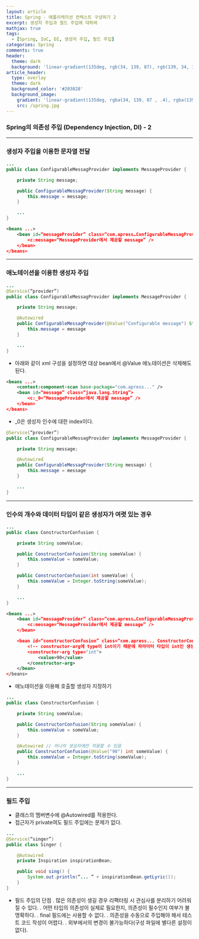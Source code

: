 ```yaml
---
layout: article
title: Spring - 애플리케이션 컨텍스트 구성하기 2
excerpt: 생성자 주입과 필드 주입에 대하여
mathjax: true
tags:
  - [Spring, IoC, DI, 생성자 주입, 필드 주입]
categories: Spring
comments: true
header:
  theme: dark
  background: 'linear-gradient(135deg, rgb(34, 139, 87), rgb(139, 34, 139))'
article_header:
  type: overlay
  theme: dark
  background_color: '#203028'
  background_image:
    gradient: 'linear-gradient(135deg, rgba(34, 139, 87 , .4), rgba(139, 34, 139, .4))'
    src: /spring.jpg
---
```


### Spring의 의존성 주입 (Dependency Injection, DI)  - 2

---

### 생성자 주입을 이용한 문자열 전달

```java
...
public class ConfigurableMessagProvider implements MessageProvider {

	private String message;

	public ConfigurableMessagProvider(String message) {
		this.message = message;
	}

	...
}
```


```xml
<beans ...>
	<bean id=“messageProvider” class=“com.apress…ConfigurableMessagProvider”>
		<c:message=“MessageProvider에서 제공할 message” />
	</bean>
</beans>
```

---

### 애노테이션을 이용한 생성자 주입

```java
...
@Service(“provider”)
public class ConfigurableMessagProvider implements MessageProvider {

	private String message;

	@Autowired
	public ConfigurableMessagProvider(@Value("Configurable message") String message) {
		this.message = message
	}

	...
}
```

- 아래와 같이 xml 구성을 설정하면 대상 bean에서 @Value 애노테이션은 삭제해도 된다.

``` xml
<beans ...>
	<context:component-scan base-package="com.apress..." />
	<bean id=“message” class=“java.lang.String”>
		<c:_0=“MessageProvider에서 제공할 message” />
	</bean>
</beans>
```

- _0은 생성자 인수에 대한 index이다.

``` java
@Service(“provider”)
public class ConfigurableMessagProvider implements MessageProvider {

	private String message;

	@Autowired
	public ConfigurableMessagProvider(String message) {
		this.message = message
	}

	...
}
```

---


### 인수의 개수와 데이터 타입이 같은 생성자가 여렷 있는 경우

```java
...
public class ConstructorConfusion {

	private String someValue;

	public ConstructorConfusion(String someValue) {
		this.someValue = someValue;
	}

	public ConstructorConfusion(int someValue) {
		this.someValue = Integer.toString(someValue);
	}

	...
}
```

``` xml
<beans ...>
	<bean id=“messageProvider” class=“com.apress…ConfigurableMessagProvider”>
		<c:message=“MessageProvider에서 제공할 message” />
	</bean>

	<bean id=“constructorConfusion” class=“com.apress... ConstructorConfusion”>
		<!-- constructor-arg에 type이 int이기 때문에 파라미터 타입이 int인 생성자가 호출된다. -->
		<constructor-arg type="int">
			<value>90</value>
		</constructor-arg>
	</bean>
</beans>
```

- 애노테이션을 이용해 호출할 생성자 지정하기

``` java
...
public class ConstructorConfusion {

	private String someValue;

	public ConstructorConfusion(String someValue) {
		this.someValue = someValue;
	}

	@Autowired // 하나의 생성자에만 적용할 수 있음
	public ConstructorConfusion(@Value("90") int someValue) {
		this.someValue = Integer.toString(someValue);
	}

	...
}
```

---


### 필드 주입

- 클래스의 멤버변수에 @Autowired를 적용한다.
- 접근자가 private여도 필드 주입에는 문제가 없다.

```java
...
@Service(“singer”)
public class Singer {

	@Autowired
	private Inspiration inspirationBean;

	public void sing() {
		System.out.println(“... ” + inspirationBean.getLyric());
	}
}
```

- 필드 주입의 단점
  . 많은 의존성이 생길 경우 리팩터링 시 관심사를 분리하기 어려워 질 수 있다.
  . 어떤 타입의 의존성이 실제로 필요한지, 의존성이 필수인지 여부가 불명확하다.
  . final 필드에는 사용할 수 없다.
  . 의존성을 수동으로 주입해야 해서 테스트 코드 작성이 어렵다.
  . 외부에서의 변경이 불가능하다(구성 파일에 별다른 설정이 없다).
